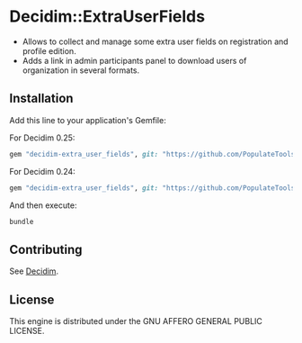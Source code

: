 # Decidim::ExtraUserFields

* Allows to collect and manage some extra user fields on registration and profile edition.
* Adds a link in admin participants panel to download users of organization in several formats.

## Installation

Add this line to your application's Gemfile:

For Decidim 0.25:
```ruby
gem "decidim-extra_user_fields", git: "https://github.com/PopulateTools/decidim-module-extra_user_fields", branch: "release/0.25-stable"
```

For Decidim 0.24:
```ruby
gem "decidim-extra_user_fields", git: "https://github.com/PopulateTools/decidim-module-extra_user_fields", branch: "release/0.24-stable"
```

And then execute:

```bash
bundle
```

## Contributing

See [Decidim](https://github.com/decidim/decidim).

## License

This engine is distributed under the GNU AFFERO GENERAL PUBLIC LICENSE.
